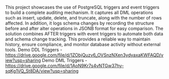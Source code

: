 This project showcases the use of PostgreSQL triggers and event triggers to build a complete auditing mechanism. It captures all DML operations such as insert, update, delete, and truncate, along with the number of rows affected. In addition, it logs schema changes by recording the structure before and after alter operations in JSONB format for easy comparison. The solution combines AFTER triggers with event triggers to automate both data and schema change tracking. This provides a reliable way to maintain history, ensure compliance, and monitor database activity without external tools.
Demo DDL Triggers - https://drive.google.com/file/d/1ZObjQuzv6_OVSnzNXen3ydyaxaKWFAQD/view?usp=sharing
Demo DML Triggers - https://drive.google.com/file/d/1AoN9Kr7s4vNTGw37hy-sqKg1VQ_St8DA/view?usp=sharing
